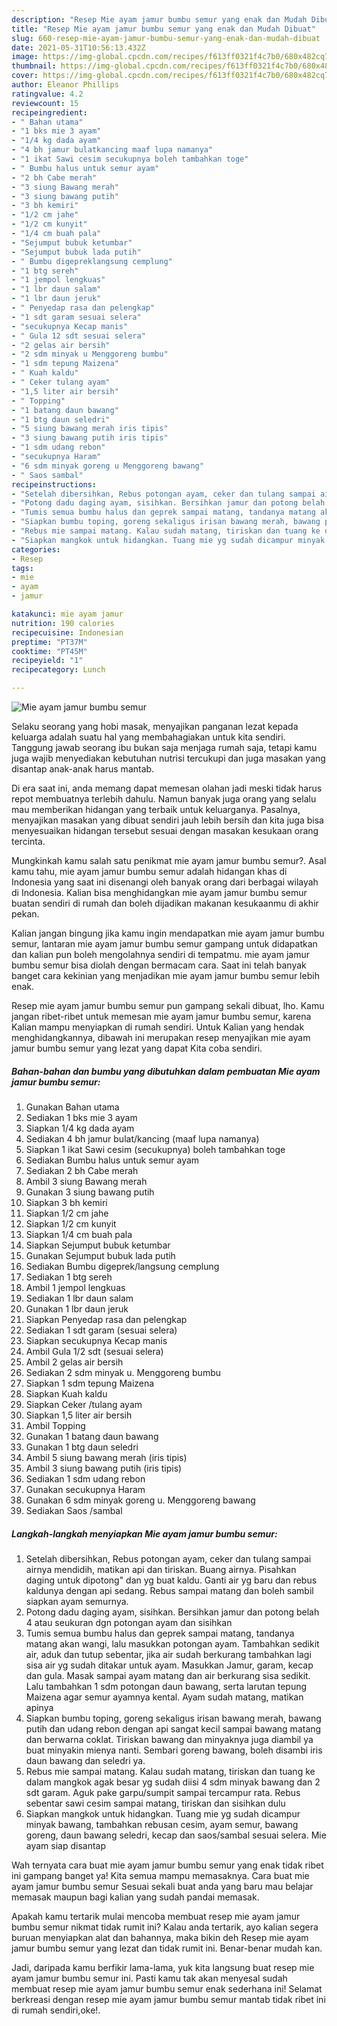 ```yaml
---
description: "Resep Mie ayam jamur bumbu semur yang enak dan Mudah Dibuat"
title: "Resep Mie ayam jamur bumbu semur yang enak dan Mudah Dibuat"
slug: 660-resep-mie-ayam-jamur-bumbu-semur-yang-enak-dan-mudah-dibuat
date: 2021-05-31T10:56:13.432Z
image: https://img-global.cpcdn.com/recipes/f613ff0321f4c7b0/680x482cq70/mie-ayam-jamur-bumbu-semur-foto-resep-utama.jpg
thumbnail: https://img-global.cpcdn.com/recipes/f613ff0321f4c7b0/680x482cq70/mie-ayam-jamur-bumbu-semur-foto-resep-utama.jpg
cover: https://img-global.cpcdn.com/recipes/f613ff0321f4c7b0/680x482cq70/mie-ayam-jamur-bumbu-semur-foto-resep-utama.jpg
author: Eleanor Phillips
ratingvalue: 4.2
reviewcount: 15
recipeingredient:
- " Bahan utama"
- "1 bks mie 3 ayam"
- "1/4 kg dada ayam"
- "4 bh jamur bulatkancing maaf lupa namanya"
- "1 ikat Sawi cesim secukupnya boleh tambahkan toge"
- " Bumbu halus untuk semur ayam"
- "2 bh Cabe merah"
- "3 siung Bawang merah"
- "3 siung bawang putih"
- "3 bh kemiri"
- "1/2 cm jahe"
- "1/2 cm kunyit"
- "1/4 cm buah pala"
- "Sejumput bubuk ketumbar"
- "Sejumput bubuk lada putih"
- " Bumbu digepreklangsung cemplung"
- "1 btg sereh"
- "1 jempol lengkuas"
- "1 lbr daun salam"
- "1 lbr daun jeruk"
- " Penyedap rasa dan pelengkap"
- "1 sdt garam sesuai selera"
- "secukupnya Kecap manis"
- " Gula 12 sdt sesuai selera"
- "2 gelas air bersih"
- "2 sdm minyak u Menggoreng bumbu"
- "1 sdm tepung Maizena"
- " Kuah kaldu"
- " Ceker tulang ayam"
- "1,5 liter air bersih"
- " Topping"
- "1 batang daun bawang"
- "1 btg daun seledri"
- "5 siung bawang merah iris tipis"
- "3 siung bawang putih iris tipis"
- "1 sdm udang rebon"
- "secukupnya Haram"
- "6 sdm minyak goreng u Menggoreng bawang"
- " Saos sambal"
recipeinstructions:
- "Setelah dibersihkan, Rebus potongan ayam, ceker dan tulang sampai airnya mendidih, matikan api dan tiriskan. Buang airnya. Pisahkan daging untuk dipotong&#34; dan yg buat kaldu. Ganti air yg baru dan rebus kaldunya dengan api sedang. Rebus sampai matang dan boleh sambil siapkan ayam semurnya."
- "Potong dadu daging ayam, sisihkan. Bersihkan jamur dan potong belah 4 atau seukuran dgn potongan ayam dan sisihkan"
- "Tumis semua bumbu halus dan geprek sampai matang, tandanya matang akan wangi, lalu masukkan potongan ayam. Tambahkan sedikit air, aduk dan tutup sebentar, jika air sudah berkurang tambahkan lagi sisa air yg sudah ditakar untuk ayam. Masukkan Jamur, garam, kecap dan gula. Masak sampai ayam matang dan air berkurang sisa sedikit. Lalu tambahkan 1 sdm potongan daun bawang, serta larutan tepung Maizena agar semur ayamnya kental. Ayam sudah matang, matikan apinya"
- "Siapkan bumbu toping, goreng sekaligus irisan bawang merah, bawang putih dan udang rebon dengan api sangat kecil sampai bawang matang dan berwarna coklat. Tiriskan bawang dan minyaknya juga diambil ya buat minyakin mienya nanti. Sembari goreng bawang, boleh disambi iris daun bawang dan seledri ya."
- "Rebus mie sampai matang. Kalau sudah matang, tiriskan dan tuang ke dalam mangkok agak besar yg sudah diisi 4 sdm minyak bawang dan 2 sdt garam. Aguk pake garpu/sumpit sampai tercampur rata. Rebus sebentar sawi cesim sampai matang, tiriskan dan sisihkan dulu"
- "Siapkan mangkok untuk hidangkan. Tuang mie yg sudah dicampur minyak bawang, tambahkan rebusan cesim, ayam semur, bawang goreng, daun bawang seledri, kecap dan saos/sambal sesuai selera. Mie ayam siap disantap"
categories:
- Resep
tags:
- mie
- ayam
- jamur

katakunci: mie ayam jamur 
nutrition: 190 calories
recipecuisine: Indonesian
preptime: "PT37M"
cooktime: "PT45M"
recipeyield: "1"
recipecategory: Lunch

---
```



![Mie ayam jamur bumbu semur](https://img-global.cpcdn.com/recipes/f613ff0321f4c7b0/680x482cq70/mie-ayam-jamur-bumbu-semur-foto-resep-utama.jpg)

Selaku seorang yang hobi masak, menyajikan panganan lezat kepada keluarga adalah suatu hal yang membahagiakan untuk kita sendiri. Tanggung jawab seorang ibu bukan saja menjaga rumah saja, tetapi kamu juga wajib menyediakan kebutuhan nutrisi tercukupi dan juga masakan yang disantap anak-anak harus mantab.

Di era  saat ini, anda memang dapat memesan olahan jadi meski tidak harus repot membuatnya terlebih dahulu. Namun banyak juga orang yang selalu mau memberikan hidangan yang terbaik untuk keluarganya. Pasalnya, menyajikan masakan yang dibuat sendiri jauh lebih bersih dan kita juga bisa menyesuaikan hidangan tersebut sesuai dengan masakan kesukaan orang tercinta. 



Mungkinkah kamu salah satu penikmat mie ayam jamur bumbu semur?. Asal kamu tahu, mie ayam jamur bumbu semur adalah hidangan khas di Indonesia yang saat ini disenangi oleh banyak orang dari berbagai wilayah di Indonesia. Kalian bisa menghidangkan mie ayam jamur bumbu semur buatan sendiri di rumah dan boleh dijadikan makanan kesukaanmu di akhir pekan.

Kalian jangan bingung jika kamu ingin mendapatkan mie ayam jamur bumbu semur, lantaran mie ayam jamur bumbu semur gampang untuk didapatkan dan kalian pun boleh mengolahnya sendiri di tempatmu. mie ayam jamur bumbu semur bisa diolah dengan bermacam cara. Saat ini telah banyak banget cara kekinian yang menjadikan mie ayam jamur bumbu semur lebih enak.

Resep mie ayam jamur bumbu semur pun gampang sekali dibuat, lho. Kamu jangan ribet-ribet untuk memesan mie ayam jamur bumbu semur, karena Kalian mampu menyiapkan di rumah sendiri. Untuk Kalian yang hendak menghidangkannya, dibawah ini merupakan resep menyajikan mie ayam jamur bumbu semur yang lezat yang dapat Kita coba sendiri.

<!--inarticleads1-->

##### Bahan-bahan dan bumbu yang dibutuhkan dalam pembuatan Mie ayam jamur bumbu semur:

1. Gunakan  Bahan utama
1. Sediakan 1 bks mie 3 ayam
1. Siapkan 1/4 kg dada ayam
1. Sediakan 4 bh jamur bulat/kancing (maaf lupa namanya)
1. Siapkan 1 ikat Sawi cesim (secukupnya) boleh tambahkan toge
1. Sediakan  Bumbu halus untuk semur ayam
1. Sediakan 2 bh Cabe merah
1. Ambil 3 siung Bawang merah
1. Gunakan 3 siung bawang putih
1. Siapkan 3 bh kemiri
1. Siapkan 1/2 cm jahe
1. Siapkan 1/2 cm kunyit
1. Siapkan 1/4 cm buah pala
1. Siapkan Sejumput bubuk ketumbar
1. Gunakan Sejumput bubuk lada putih
1. Sediakan  Bumbu digeprek/langsung cemplung
1. Sediakan 1 btg sereh
1. Ambil 1 jempol lengkuas
1. Sediakan 1 lbr daun salam
1. Gunakan 1 lbr daun jeruk
1. Siapkan  Penyedap rasa dan pelengkap
1. Sediakan 1 sdt garam (sesuai selera)
1. Siapkan secukupnya Kecap manis
1. Ambil  Gula 1/2 sdt (sesuai selera)
1. Ambil 2 gelas air bersih
1. Sediakan 2 sdm minyak u. Menggoreng bumbu
1. Siapkan 1 sdm tepung Maizena
1. Siapkan  Kuah kaldu
1. Siapkan  Ceker /tulang ayam
1. Siapkan 1,5 liter air bersih
1. Ambil  Topping
1. Gunakan 1 batang daun bawang
1. Gunakan 1 btg daun seledri
1. Ambil 5 siung bawang merah (iris tipis)
1. Ambil 3 siung bawang putih (iris tipis)
1. Sediakan 1 sdm udang rebon
1. Gunakan secukupnya Haram
1. Gunakan 6 sdm minyak goreng u. Menggoreng bawang
1. Sediakan  Saos /sambal




<!--inarticleads2-->

##### Langkah-langkah menyiapkan Mie ayam jamur bumbu semur:

1. Setelah dibersihkan, Rebus potongan ayam, ceker dan tulang sampai airnya mendidih, matikan api dan tiriskan. Buang airnya. Pisahkan daging untuk dipotong&#34; dan yg buat kaldu. Ganti air yg baru dan rebus kaldunya dengan api sedang. Rebus sampai matang dan boleh sambil siapkan ayam semurnya.
1. Potong dadu daging ayam, sisihkan. Bersihkan jamur dan potong belah 4 atau seukuran dgn potongan ayam dan sisihkan
1. Tumis semua bumbu halus dan geprek sampai matang, tandanya matang akan wangi, lalu masukkan potongan ayam. Tambahkan sedikit air, aduk dan tutup sebentar, jika air sudah berkurang tambahkan lagi sisa air yg sudah ditakar untuk ayam. Masukkan Jamur, garam, kecap dan gula. Masak sampai ayam matang dan air berkurang sisa sedikit. Lalu tambahkan 1 sdm potongan daun bawang, serta larutan tepung Maizena agar semur ayamnya kental. Ayam sudah matang, matikan apinya
1. Siapkan bumbu toping, goreng sekaligus irisan bawang merah, bawang putih dan udang rebon dengan api sangat kecil sampai bawang matang dan berwarna coklat. Tiriskan bawang dan minyaknya juga diambil ya buat minyakin mienya nanti. Sembari goreng bawang, boleh disambi iris daun bawang dan seledri ya.
1. Rebus mie sampai matang. Kalau sudah matang, tiriskan dan tuang ke dalam mangkok agak besar yg sudah diisi 4 sdm minyak bawang dan 2 sdt garam. Aguk pake garpu/sumpit sampai tercampur rata. Rebus sebentar sawi cesim sampai matang, tiriskan dan sisihkan dulu
1. Siapkan mangkok untuk hidangkan. Tuang mie yg sudah dicampur minyak bawang, tambahkan rebusan cesim, ayam semur, bawang goreng, daun bawang seledri, kecap dan saos/sambal sesuai selera. Mie ayam siap disantap




Wah ternyata cara buat mie ayam jamur bumbu semur yang enak tidak ribet ini gampang banget ya! Kita semua mampu memasaknya. Cara buat mie ayam jamur bumbu semur Sesuai sekali buat anda yang baru mau belajar memasak maupun bagi kalian yang sudah pandai memasak.

Apakah kamu tertarik mulai mencoba membuat resep mie ayam jamur bumbu semur nikmat tidak rumit ini? Kalau anda tertarik, ayo kalian segera buruan menyiapkan alat dan bahannya, maka bikin deh Resep mie ayam jamur bumbu semur yang lezat dan tidak rumit ini. Benar-benar mudah kan. 

Jadi, daripada kamu berfikir lama-lama, yuk kita langsung buat resep mie ayam jamur bumbu semur ini. Pasti kamu tak akan menyesal sudah membuat resep mie ayam jamur bumbu semur enak sederhana ini! Selamat berkreasi dengan resep mie ayam jamur bumbu semur mantab tidak ribet ini di rumah sendiri,oke!.

